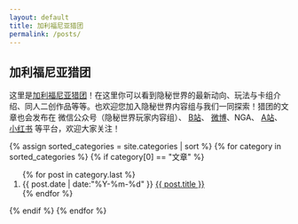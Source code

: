 ```yaml
---
layout: default
title: 加利福尼亚猎团
permalink: /posts/
---
```


<h2>加利福尼亚猎团</h2>

这里是[加利福尼亚猎团](/文章/2022/08/06/lt.html)！在这里你可以看到隐秘世界的最新动向、玩法与卡组介绍、同人二创作品等等。也欢迎您加入隐秘世界内容组与我们一同探索！猎团的文章也会发布在 微信公众号（隐秘世界玩家内容组）、
[B站](https://space.bilibili.com/1146169199)、
[微博](https://weibo.com/u/7732714610)、NGA、
[A站](https://www.acfun.cn/u/216709)、
[小红书](https://www.xiaohongshu.com/user/profile/6130dabe00000000020191be) 等平台，欢迎大家关注！

<section class="container posts-content">
{% assign sorted_categories = site.categories | sort %}
{% for category in sorted_categories %}
  {% if category[0] == "文章" %}
    <ol class="posts-list" id="{{ category[0] }}">
    {% for post in category.last %}
    <li class="posts-list-item">
    <span class="posts-list-meta">{{ post.date | date:"%Y-%m-%d" }}</span>
    <a class="posts-list-name" href="{{ site.url }}{{ post.url }}">{{ post.title }}</a>
    </li>
    {% endfor %}
    </ol>
  {% endif %}
{% endfor %}
</section>
